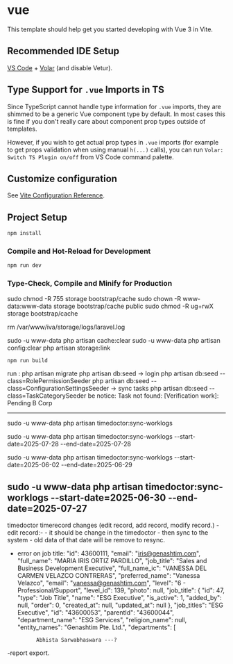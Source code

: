 # vue

This template should help get you started developing with Vue 3 in Vite.

## Recommended IDE Setup

[VS Code](https://code.visualstudio.com/) + [Volar](https://marketplace.visualstudio.com/items?itemName=johnsoncodehk.volar) (and disable Vetur).

## Type Support for `.vue` Imports in TS

Since TypeScript cannot handle type information for `.vue` imports, they are shimmed to be a generic Vue component type by default. In most cases this is fine if you don't really care about component prop types outside of templates.

However, if you wish to get actual prop types in `.vue` imports (for example to get props validation when using manual `h(...)` calls), you can run `Volar: Switch TS Plugin on/off` from VS Code command palette.

## Customize configuration

See [Vite Configuration Reference](https://vitejs.dev/config/).

## Project Setup

```sh
npm install
```

### Compile and Hot-Reload for Development

```sh
npm run dev
```

### Type-Check, Compile and Minify for Production
sudo chmod -R 755 storage bootstrap/cache
sudo chown -R www-data:www-data storage bootstrap/cache public
sudo chmod -R ug+rwX storage bootstrap/cache

rm /var/www/iva/storage/logs/laravel.log

sudo -u www-data php artisan cache:clear
sudo -u www-data php artisan config:clear
php artisan storage:link
```sh
npm run build
```
run :
php artisan migrate
    php artisan db:seed
-> login
 php artisan db:seed --class=RolePermissionSeeder
 php artisan db:seed --class=ConfigurationSettingsSeeder
-> sync tasks
 php artisan db:seed --class=TaskCategorySeeder
 be notice: Task not found: [Verification work]: Pending B Corp

-------
sudo -u www-data  php artisan timedoctor:sync-worklogs

sudo -u www-data php artisan timedoctor:sync-worklogs --start-date=2025-07-28 --end-date=2025-07-28

sudo -u www-data php artisan timedoctor:sync-worklogs --start-date=2025-06-02 --end-date=2025-06-29

sudo -u www-data php artisan timedoctor:sync-worklogs --start-date=2025-06-30 --end-date=2025-07-27
-----------
timedoctor timerecord changes (edit record, add record, modify record.)
-edit record:- 
    - it should be change in the timedoctor - then sync to the system - old data of that date will be remove to resync.
- error on job title:
 "id": 43600111,
            "email": "iris@genashtim.com",
            "full_name": "MARIA IRIS ORTIZ PARDILLO",
            "job_title": "Sales and Business Development Executive",
            "full_name_ic": "VANESSA DEL CARMEN VELAZCO CONTRERAS",
        "preferred_name": "Vanessa Velazco",
        "email": "vanessa@genashtim.com",
        "level": "6 - Professional/Support",
        "level_id": 139,
        "photo": null,
        "job_title": {
            "id": 47,
            "type": "Job Title",
            "name": "ESG Executive",
            "is_active": 1,
            "added_by": null,
            "order": 0,
            "created_at": null,
            "updated_at": null
        },
        "job_titles": "ESG Executive",
        "id": "43600053",
        "parentId": "43600044",
        "department_name": "ESG Services",
        "religion_name": null,
        "entity_names": "Genashtim Pte. Ltd.",
        "departments": [

            Abhista Sarwabhaswara ---?
-report export. 

